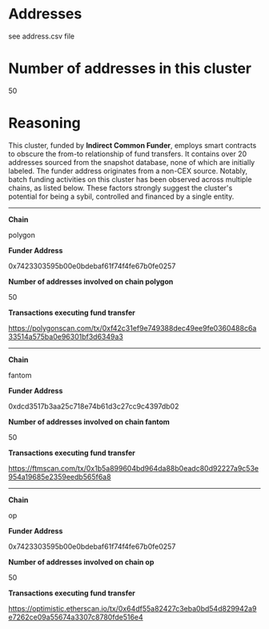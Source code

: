 # Addresses

see address.csv file

# Number of addresses in this cluster

50

# Reasoning

This cluster, funded by **Indirect Common Funder**, employs smart contracts to obscure the from-to relationship of fund transfers. It contains over 20 addresses sourced from the snapshot database, none of which are initially labeled. The funder address originates from a non-CEX source. Notably, batch funding activities on this cluster has been observed across multiple chains, as listed below. These factors strongly suggest the cluster's potential for being a sybil, controlled and financed by a single entity.


---

**Chain**

polygon

**Funder Address**

0x7423303595b00e0bdebaf61f74f4fe67b0fe0257

**Number of addresses involved on chain polygon**

50

**Transactions executing fund transfer**

https://polygonscan.com/tx/0xf42c31ef9e749388dec49ee9fe0360488c6a33514a575ba0e96301bf3d6349a3


---

**Chain**

fantom

**Funder Address**

0xdcd3517b3aa25c718e74b61d3c27cc9c4397db02

**Number of addresses involved on chain fantom**

50

**Transactions executing fund transfer**

https://ftmscan.com/tx/0x1b5a899604bd964da88b0eadc80d92227a9c53e954a19685e2359eedb565f6a8


---

**Chain**

op

**Funder Address**

0x7423303595b00e0bdebaf61f74f4fe67b0fe0257

**Number of addresses involved on chain op**

50

**Transactions executing fund transfer**

https://optimistic.etherscan.io/tx/0x64df55a82427c3eba0bd54d829942a9e7262ce09a55674a3307c8780fde516e4

